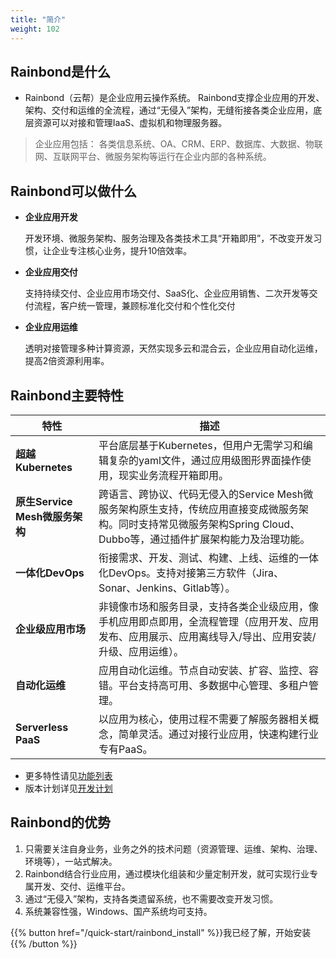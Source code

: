 ```yaml
---
title: "简介"
weight: 102
---
```

## Rainbond是什么

* Rainbond（云帮）是企业应用云操作系统。
Rainbond支撑企业应用的开发、架构、交付和运维的全流程，通过“无侵入”架构，无缝衔接各类企业应用，底层资源可以对接和管理IaaS、虚拟机和物理服务器。


> 企业应用包括：
各类信息系统、OA、CRM、ERP、数据库、大数据、物联网、互联网平台、微服务架构等运行在企业内部的各种系统。


## Rainbond可以做什么

* **企业应用开发**

   开发环境、微服务架构、服务治理及各类技术工具“开箱即用”，不改变开发习惯，让企业专注核心业务，提升10倍效率。

* **企业应用交付**

   支持持续交付、企业应用市场交付、SaaS化、企业应用销售、二次开发等交付流程，客户统一管理，兼顾标准化交付和个性化交付

* **企业应用运维**

   透明对接管理多种计算资源，天然实现多云和混合云，企业应用自动化运维，提高2倍资源利用率。


## Rainbond主要特性

| 特性                       | 描述                                                                                                                                                                  |
|----------------------------|-----------------------------------------------------------------------------------------------------------------------------------------------------------------------|
| **超越Kubernetes**             | 平台底层基于Kubernetes，但用户无需学习和编辑复杂的yaml文件，通过应用级图形界面操作使用，现实业务流程开箱即用。                                                        |
| **原生Service Mesh微服务架构** | 跨语言、跨协议、代码无侵入的Service Mesh微服务架构原生支持，传统应用直接变成微服务架构。同时支持常见微服务架构Spring Cloud、Dubbo等，通过插件扩展架构能力及治理功能。 |
| **一体化DevOps**               | 衔接需求、开发、测试、构建、上线、运维的一体化DevOps。支持对接第三方软件（Jira、Sonar、Jenkins、Gitlab等）。                                                            |
| **企业级应用市场**             | 非镜像市场和服务目录，支持各类企业级应用，像手机应用即点即用，全流程管理（应用开发、应用发布、应用展示、应用离线导入/导出、应用安装/升级、应用运维）。                |
| **自动化运维**                | 应用自动化运维。节点自动安装、扩容、监控、容错。平台支持高可用、多数据中心管理、多租户管理。                                                                          |
| **Serverless PaaS**            | 以应用为核心，使用过程不需要了解服务器相关概念，简单灵活。通过对接行业应用，快速构建行业专有PaaS。                                                                    |

* 更多特性请见[功能列表](/quick-start/edition/)
* 版本计划详见[开发计划](/quick-start/roadmap/)

## Rainbond的优势

1. 只需要关注自身业务，业务之外的技术问题（资源管理、运维、架构、治理、环境等），一站式解决。
2. Rainbond结合行业应用，通过模块化组装和少量定制开发，就可实现行业专属开发、交付、运维平台。
3. 通过“无侵入”架构，支持各类遗留系统，也不需要改变开发习惯。
4. 系统兼容性强，Windows、国产系统均可支持。


{{% button href="/quick-start/rainbond_install" %}}我已经了解，开始安装{{% /button %}}


